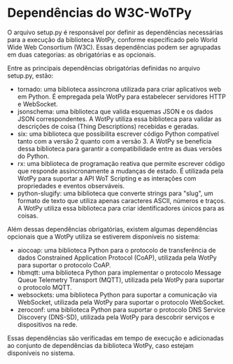 # Dependências do W3C-WoTPy

O arquivo setup.py é responsável por definir as dependências necessárias para a execução da biblioteca WotPy, conforme especificado pelo World Wide Web Consortium (W3C). Essas dependências podem ser agrupadas em duas categorias: as obrigatórias e as opcionais.

Entre as principais dependências obrigatórias definidas no arquivo setup.py, estão:

- tornado: uma biblioteca assíncrona utilizada para criar aplicativos web em Python. É empregada pela WotPy para estabelecer servidores HTTP e WebSocket.
- jsonschema: uma biblioteca que valida esquemas JSON e os dados JSON correspondentes. A WotPy utiliza essa biblioteca para validar as descrições de coisa (Thing Descriptions) recebidas e geradas.
- six: uma biblioteca que possibilita escrever código Python compatível tanto com a versão 2 quanto com a versão 3. A WotPy se beneficia dessa biblioteca para garantir a compatibilidade entre as duas versões do Python.
- rx: uma biblioteca de programação reativa que permite escrever código que responde assincronamente a mudanças de estado. É utilizada pela WotPy para suportar a API WoT Scripting e as interações com propriedades e eventos observáveis.
- python-slugify: uma biblioteca que converte strings para "slug", um formato de texto que utiliza apenas caracteres ASCII, números e traços. A WotPy utiliza essa biblioteca para criar identificadores únicos para as coisas.

Além dessas dependências obrigatórias, existem algumas dependências opcionais que a WotPy utiliza se estiverem disponíveis no sistema:

- aiocoap: uma biblioteca Python para o protocolo de transferência de dados Constrained Application Protocol (CoAP), utilizada pela WotPy para suportar o protocolo CoAP.
- hbmqtt: uma biblioteca Python para implementar o protocolo Message Queue Telemetry Transport (MQTT), utilizada pela WotPy para suportar o protocolo MQTT.
- websockets: uma biblioteca Python para suportar a comunicação via WebSocket, utilizada pela WotPy para suportar o protocolo WebSocket.
- zeroconf: uma biblioteca Python para suportar o protocolo DNS Service Discovery (DNS-SD), utilizada pela WotPy para descobrir serviços e dispositivos na rede.

Essas dependências são verificadas em tempo de execução e adicionadas ao conjunto de dependências da biblioteca WotPy, caso estejam disponíveis no sistema.
